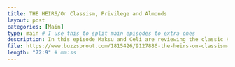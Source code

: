 ```yaml
---
title: THE HEIRS/On Classism, Privilege and Almonds
layout: post
categories: [Main]
type: main # I use this to split main episodes to extra ones
description: In this episode Maksu and Celi are reviewing the classic Kdrama &quot;The Heirs&quot; or &quot;Inheritors&quot;. They discuss the asymmetric power dynamics between the lead couple and the impact and importance of classism and privilege on the the working class hero female lead. Also they discuss the portrayal of US-Americans in this drama and the USA as a place of exile and longing at the same time. Furthermore, hairstyles are (very) critically assessed and the co-hosts wonder why almonds feature so prominently in this drama... Enjoy everyone!TW SuicideShows mentioned SkycastleDescendants of the SunCity HunterLegend of the Blue SeaHwarang
file: https://www.buzzsprout.com/1815426/9127886-the-heirs-on-classism-privilege-and-almonds.mp3 #Link to your .mp3 file
length: "72:9" # mm:ss
---
```

